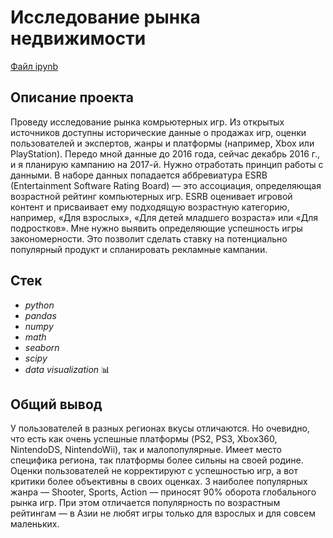 # Исследование рынка недвижимости

[Файл ipynb](https://github.com/oleggrigoryev/public_projects/blob/main/real_estate/notebook_project_RealEstateSpb_oleg_grigoryev.ipynb)

## Описание проекта

Проведу исследование рынка комрьютерных игр. Из открытых источников доступны исторические данные о продажах игр, оценки пользователей и экспертов, жанры и платформы (например, Xbox или PlayStation).
Передо мной данные до 2016 года, сейчас декабрь 2016 г., и я планирую кампанию на 2017-й. Нужно отработать принцип работы с данными. В наборе данных попадается аббревиатура ESRB (Entertainment Software Rating Board) — это ассоциация, определяющая возрастной рейтинг компьютерных игр. ESRB оценивает игровой контент и присваивает ему подходящую возрастную категорию, например, «Для взрослых», «Для детей младшего возраста» или «Для подростков».
Мне нужно выявить определяющие успешность игры закономерности. Это позволит сделать ставку на потенциально популярный продукт и спланировать рекламные кампании.



## Стек

- _python_
- _pandas_
- _numpy_
- _math_
- _seaborn_
- _scipy_
- _data visualization_ 📊



## Общий вывод

У пользователей в разных регионах вкусы отличаются. Но очевидно, что есть как очень успешные платформы (PS2, PS3, Xbox360, NintendoDS, NintendoWii), так и малопопулярные. Имеет место специфика региона, так платформы более сильны на своей родине. Оценки пользователей не корректируют с успешностью игр, а вот критики более объективны в своих оценках.
3 наиболее популярных жанра — Shooter, Sports, Action — приносят 90% оборота глобального рынка игр. При этом отличается популярность по возрастным рейтингам — в Азии не любят игры только для взрослых и для совсем маленьких.
